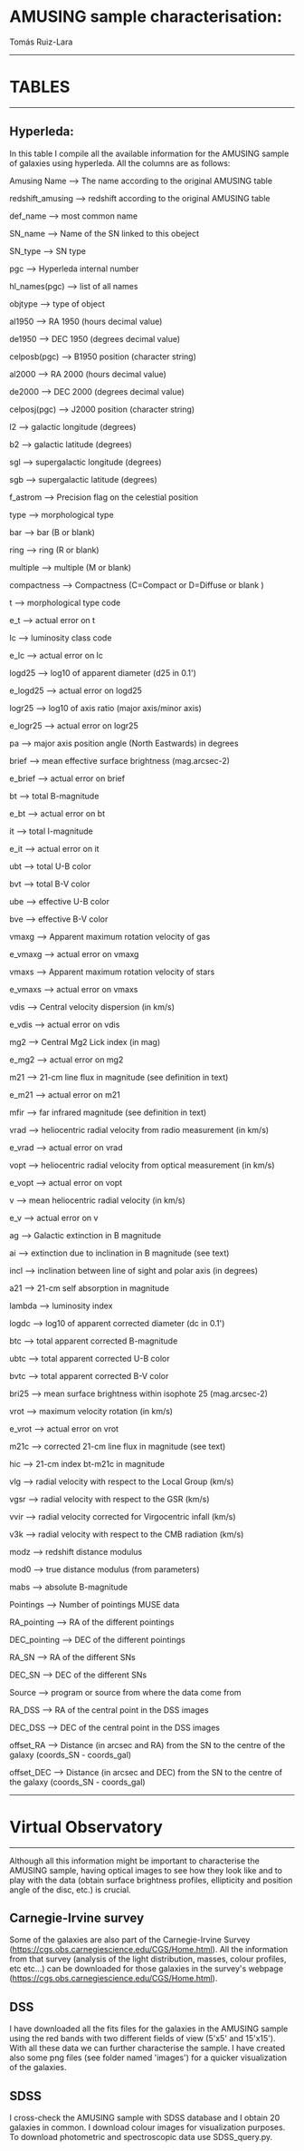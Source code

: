 # AMUSING sample characterisation:

Tomás Ruiz-Lara


***************************************
# TABLES
***************************************

## Hyperleda:

In this table I compile all the available information for the AMUSING sample of galaxies using hyperleda. All the columns are as follows:

Amusing Name --> The name according to the original AMUSING table

redshift_amusing --> redshift according to the original AMUSING table

def_name --> most common name

SN_name --> Name of the SN linked to this obeject

SN_type --> SN type

pgc -->  Hyperleda internal number

hl_names(pgc) --> 	list of all names

objtype --> 	type of object

al1950	 --> RA 1950 (hours decimal value)

de1950 --> 	DEC 1950 (degrees decimal value)

celposb(pgc) --> 	B1950 position (character string)

al2000 --> 	RA 2000 (hours decimal value)

de2000 --> 	DEC 2000 (degrees decimal value)

celposj(pgc) --> 	J2000 position (character string)

l2	 --> galactic longitude (degrees)

b2	 --> galactic latitude (degrees)

sgl --> 	supergalactic longitude (degrees)

sgb --> 	supergalactic latitude (degrees)

f_astrom --> 	Precision flag on the celestial position

type	 --> morphological type

bar	 --> bar (B or blank)

ring	 --> ring (R or blank)

multiple --> 	multiple (M or blank)

compactness --> 	Compactness (C=Compact or D=Diffuse or blank )

t --> 	morphological type code

e_t --> 	actual error on t

lc	 --> luminosity class code

e_lc	 --> actual error on lc

logd25	 --> log10 of apparent diameter (d25 in 0.1')

e_logd25 --> 	actual error on logd25

logr25	 --> log10 of axis ratio (major axis/minor axis)

e_logr25 --> 	actual error on logr25

pa --> 	major axis position angle (North Eastwards) in degrees

brief --> 	mean effective surface brightness (mag.arcsec-2)

e_brief --> 	actual error on brief

bt	 --> total B-magnitude

e_bt --> 	actual error on bt

it	 --> total I-magnitude

e_it --> 	actual error on it

ubt --> 	total U-B color

bvt --> 	total B-V color

ube --> 	effective U-B color

bve --> 	effective B-V color

vmaxg --> 	Apparent maximum rotation velocity of gas

e_vmaxg	 --> actual error on vmaxg

vmaxs	 --> Apparent maximum rotation velocity of stars

e_vmaxs	 --> actual error on vmaxs

vdis	 --> Central velocity dispersion (in km/s)

e_vdis	 --> actual error on vdis

mg2 --> 	Central Mg2 Lick index (in mag)

e_mg2 --> 	actual error on mg2

m21	 --> 21-cm line flux in magnitude (see definition in text)

e_m21 --> 	actual error on m21

mfir	 --> far infrared magnitude (see definition in text)

vrad --> 	heliocentric radial velocity from radio measurement (in km/s)

e_vrad --> 	actual error on vrad

vopt --> 	heliocentric radial velocity from optical measurement (in km/s)

e_vopt	 --> actual error on vopt

v	 --> mean heliocentric radial velocity (in km/s)

e_v --> 	actual error on v

ag	 --> Galactic extinction in B magnitude

ai	 --> extinction due to inclination in B magnitude (see text)

incl --> 	inclination between line of sight and polar axis (in degrees)

a21	 --> 21-cm self absorption in magnitude

lambda --> 	luminosity index

logdc --> 	log10 of apparent corrected diameter (dc in 0.1')

btc	 --> total apparent corrected B-magnitude

ubtc --> 	total apparent corrected U-B color

bvtc	 --> total apparent corrected B-V color

bri25 --> 	mean surface brightness within isophote 25 (mag.arcsec-2)

vrot	 --> maximum velocity rotation (in km/s)

e_vrot --> 	actual error on vrot

m21c --> 	corrected 21-cm line flux in magnitude (see text)

hic	 --> 21-cm index bt-m21c in magnitude

vlg	 --> radial velocity with respect to the Local Group (km/s)

vgsr --> 	radial velocity with respect to the GSR (km/s)

vvir --> 	radial velocity corrected for Virgocentric infall (km/s)

v3k	 --> radial velocity with respect to the CMB radiation (km/s)

modz	 --> redshift distance modulus

mod0	 --> true distance modulus (from parameters)

mabs	 --> absolute B-magnitude 

Pointings --> Number of pointings MUSE data

RA_pointing --> RA of the different pointings

DEC_pointing --> DEC of the different pointings

RA_SN --> RA of the different SNs

DEC_SN --> DEC of the different SNs

Source --> program or source from where the data come from

RA_DSS --> RA of the central point in the DSS images

DEC_DSS --> DEC of the central point in the DSS images

offset_RA --> Distance (in arcsec and RA) from the SN to the centre of the galaxy (coords_SN - coords_gal)

offset_DEC --> Distance (in arcsec and DEC) from the SN to the centre of the galaxy (coords_SN - coords_gal)





****************************************************
# Virtual Observatory
****************************************************

Although all this information might be important to characterise the AMUSING sample, having optical images to see how they look like and to play with the data (obtain surface brightness profiles, ellipticity and position angle of the disc, etc.) is crucial.

## Carnegie-Irvine survey

Some of the galaxies are also part of the Carnegie-Irvine Survey (https://cgs.obs.carnegiescience.edu/CGS/Home.html). All the information from that survey (analysis of the light distribution, masses, colour profiles, etc etc...) can be downloaded for those galaxies in the survey's webpage (https://cgs.obs.carnegiescience.edu/CGS/Home.html).

## DSS

I have downloaded all the fits files for the galaxies in the AMUSING sample using the red bands with two different fields of view (5'x5' and 15'x15'). With all these data we can further characterise the sample. I have created also some png files (see folder named 'images') for a quicker visualization of the galaxies.

## SDSS

 I cross-check the AMUSING sample with SDSS database and I obtain 20 galaxies in common. I download colour images for visualization purposes. To download photometric and spectroscopic data use SDSS_query.py.




